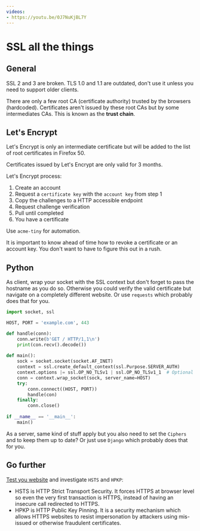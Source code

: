 ```yaml
---
videos:
- https://youtu.be/0J7NuKjBL7Y
---
```


# SSL all the things

## General

SSL 2 and 3 are broken. TLS 1.0 and 1.1 are outdated, don't use it unless you need to support older clients.

There are only a few root CA (certificate authority) trusted by the browsers (hardcoded). Certificates aren't issued by these root CAs but by some intermediates CAs. This is known as the **trust chain**.

## Let's Encrypt

Let's Encrypt is only an intermediate certificate but will be added to the list of root certificates in Firefox 50.

Certificates issued by Let's Encrypt are only valid for 3 months.

Let's Encrypt process:

1. Create an account
2. Request a `certificate key` with the `account key` from step 1
3. Copy the challenges to a HTTP accessible endpoint
4. Request challenge verification
5. Pull until completed
6. You have a certificate

Use `acme-tiny` for automation.

It is important to know ahead of time how to revoke a certificate or an account key. You don't want to have to figure this out in a rush.

## Python

As client, wrap your socket with the SSL context but don't forget to pass the hostname as you do so. Otherwise you could verify the valid certificate but navigate on a completely different website. Or use `requests` which probably does that for you.

```python
import socket, ssl

HOST, PORT = 'example.com', 443

def handle(conn):
	conn.write(b'GET / HTTP/1,1\n')
	print(con.recv().decode())
	
def main():
	sock = socket.socket(socket.AF_INET)
	context = ssl.create_default_context(ssl.Purpose.SERVER_AUTH)
	context.options |= ssl.OP_NO_TLSv1 | ssl.OP_NO_TLSv1_1  # Optional
	conn = context.wrap_socket(sock, server_name=HOST)
	try:
		conn.connect((HOST, PORT))
		handle(con)
	finally:
		conn.close()
		
if __name__ == '__main__':
	main()
```

As a server, same kind of stuff apply but you also need to set the `Ciphers` and to keep them up to date? Or just use `Django` which probably does that for you.

## Go further

[Test you website](https://www.ssllabs.com/ssltest/) and investigate `HSTS` and `HPKP`:

- HSTS is HTTP Strict Transport Security. It forces HTTPS at browser level so even the very first transaction is HTTPS, instead of having an insecure call redirected to HTTPS.
- HPKP is HTTP Public Key Pinning. It is a security mechanism which allows HTTPS websites to resist impersonation by attackers using mis-issued or otherwise fraudulent certificates.